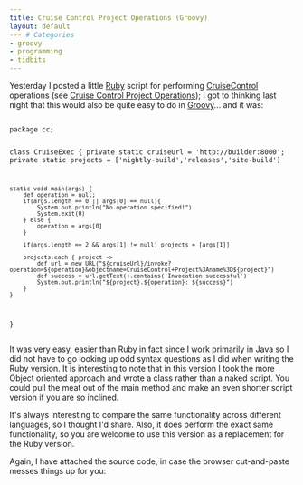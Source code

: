 ```yaml
---
title: Cruise Control Project Operations (Groovy)
layout: default
--- # Categories
- groovy
- programming
- tidbits
---
```


Yesterday I posted a little <a href="http://ruby-lang.org">Ruby</a> script for performing [CruiseControl](http://cruisecontrol.sourceforge.net) operations (see <a href="http://coffeaelectronica.com/blog/2008/02/cruisecontrol-project-operations/">Cruise Control Project Operations</a>); I got to thinking last night that this would also be quite easy to do in <a href="http://groovy.codehaus.org">Groovy</a>... and it was:

<code>
package cc;
    
class CruiseExec {
    private static cruiseUrl = 'http://builder:8000';
    private static projects = ['nightly-build','releases','site-build']
        
    static void main(args) {
        def operation = null;
        if(args.length == 0 || args[0] == null){
            System.out.println("No operation specified!")
            System.exit(0)
        } else {
            operation = args[0]
        }
    
        if(args.length == 2 && args[1] != null) projects = [args[1]]
     
        projects.each { project ->
            def url = new URL("${cruiseUrl}/invoke?operation=${operation}&objectname=CruiseControl+Project%3Aname%3D${project}")
            def success = url.getText().contains('Invocation successful')
            System.out.println("${project}.${operation}: ${success}")
        }
    }
}	
</code>

It was very easy, easier than Ruby in fact since I work primarily in Java so I did not have to go looking up odd syntax questions as I did when writing the Ruby version. It is interesting to note that in this version I took the more Object oriented approach and wrote a class rather than a naked script. You could pull the meat out of the main method and make an even shorter script version if you are so inclined.

It's always interesting to compare the same functionality across different languages, so I thought I'd share. Also, it does perform the exact same functionality, so you are welcome to use this version as a replacement for the Ruby version.

Again, I have attached the source code, in case the browser cut-and-paste messes things up for you:

